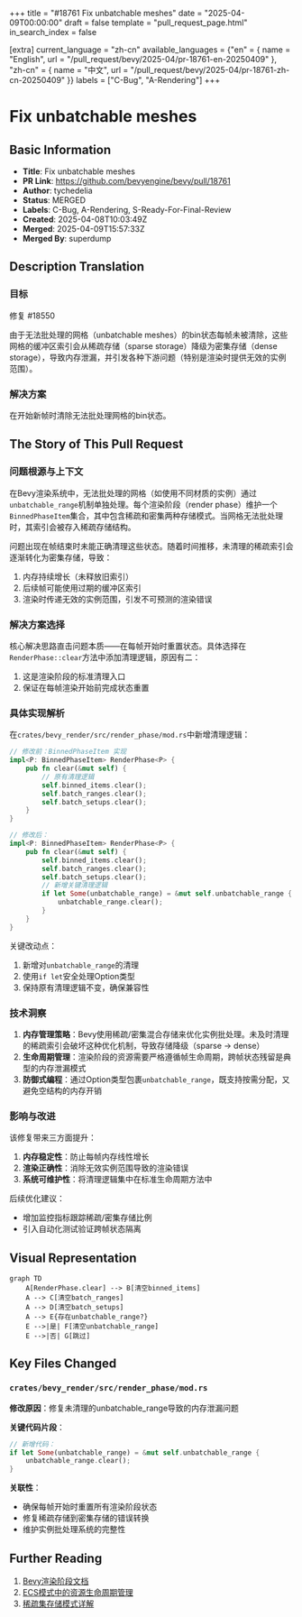 +++
title = "#18761 Fix unbatchable meshes"
date = "2025-04-09T00:00:00"
draft = false
template = "pull_request_page.html"
in_search_index = false

[extra]
current_language = "zh-cn"
available_languages = {"en" = { name = "English", url = "/pull_request/bevy/2025-04/pr-18761-en-20250409" }, "zh-cn" = { name = "中文", url = "/pull_request/bevy/2025-04/pr-18761-zh-cn-20250409" }}
labels = ["C-Bug", "A-Rendering"]
+++

# Fix unbatchable meshes

## Basic Information
- **Title**: Fix unbatchable meshes
- **PR Link**: https://github.com/bevyengine/bevy/pull/18761
- **Author**: tychedelia
- **Status**: MERGED
- **Labels**: C-Bug, A-Rendering, S-Ready-For-Final-Review
- **Created**: 2025-04-08T10:03:49Z
- **Merged**: 2025-04-09T15:57:33Z
- **Merged By**: superdump

## Description Translation
### 目标
修复 #18550 

由于无法批处理的网格（unbatchable meshes）的bin状态每帧未被清除，这些网格的缓冲区索引会从稀疏存储（sparse storage）降级为密集存储（dense storage），导致内存泄漏，并引发各种下游问题（特别是渲染时提供无效的实例范围）。

### 解决方案
在开始新帧时清除无法批处理网格的bin状态。

## The Story of This Pull Request

### 问题根源与上下文
在Bevy渲染系统中，无法批处理的网格（如使用不同材质的实例）通过`unbatchable_range`机制单独处理。每个渲染阶段（render phase）维护一个`BinnedPhaseItem`集合，其中包含稀疏和密集两种存储模式。当网格无法批处理时，其索引会被存入稀疏存储结构。

问题出现在帧结束时未能正确清理这些状态。随着时间推移，未清理的稀疏索引会逐渐转化为密集存储，导致：
1. 内存持续增长（未释放旧索引）
2. 后续帧可能使用过期的缓冲区索引
3. 渲染时传递无效的实例范围，引发不可预测的渲染错误

### 解决方案选择
核心解决思路直击问题本质——在每帧开始时重置状态。具体选择在`RenderPhase::clear`方法中添加清理逻辑，原因有二：
1. 这是渲染阶段的标准清理入口
2. 保证在每帧渲染开始前完成状态重置

### 具体实现解析
在`crates/bevy_render/src/render_phase/mod.rs`中新增清理逻辑：

```rust
// 修改前：BinnedPhaseItem 实现
impl<P: BinnedPhaseItem> RenderPhase<P> {
    pub fn clear(&mut self) {
        // 原有清理逻辑
        self.binned_items.clear();
        self.batch_ranges.clear();
        self.batch_setups.clear();
    }
}

// 修改后：
impl<P: BinnedPhaseItem> RenderPhase<P> {
    pub fn clear(&mut self) {
        self.binned_items.clear();
        self.batch_ranges.clear();
        self.batch_setups.clear();
        // 新增关键清理逻辑
        if let Some(unbatchable_range) = &mut self.unbatchable_range {
            unbatchable_range.clear();
        }
    }
}
```

关键改动点：
1. 新增对`unbatchable_range`的清理
2. 使用`if let`安全处理Option类型
3. 保持原有清理逻辑不变，确保兼容性

### 技术洞察
1. **内存管理策略**：Bevy使用稀疏/密集混合存储来优化实例批处理。未及时清理的稀疏索引会破坏这种优化机制，导致存储降级（sparse -> dense）
2. **生命周期管理**：渲染阶段的资源需要严格遵循帧生命周期，跨帧状态残留是典型的内存泄漏模式
3. **防御式编程**：通过Option类型包裹`unbatchable_range`，既支持按需分配，又避免空结构的内存开销

### 影响与改进
该修复带来三方面提升：
1. **内存稳定性**：防止每帧内存线性增长
2. **渲染正确性**：消除无效实例范围导致的渲染错误
3. **系统可维护性**：将清理逻辑集中在标准生命周期方法中

后续优化建议：
- 增加监控指标跟踪稀疏/密集存储比例
- 引入自动化测试验证跨帧状态隔离

## Visual Representation

```mermaid
graph TD
    A[RenderPhase.clear] --> B[清空binned_items]
    A --> C[清空batch_ranges]
    A --> D[清空batch_setups]
    A --> E{存在unbatchable_range?}
    E -->|是| F[清空unbatchable_range]
    E -->|否| G[跳过]
```

## Key Files Changed

### `crates/bevy_render/src/render_phase/mod.rs`
**修改原因**：修复未清理的unbatchable_range导致的内存泄漏问题

**关键代码片段**：
```rust
// 新增代码：
if let Some(unbatchable_range) = &mut self.unbatchable_range {
    unbatchable_range.clear();
}
```

**关联性**：
- 确保每帧开始时重置所有渲染阶段状态
- 修复稀疏存储到密集存储的错误转换
- 维护实例批处理系统的完整性

## Further Reading
1. [Bevy渲染阶段文档](https://bevyengine.org/learn/book/rendering/render-phases/)
2. [ECS模式中的资源生命周期管理](https://github.com/bevyengine/bevy/discussions/1953)
3. [稀疏集存储模式详解](https://www.fluentcpp.com/2018/01/30/introduction-sparse-set/)